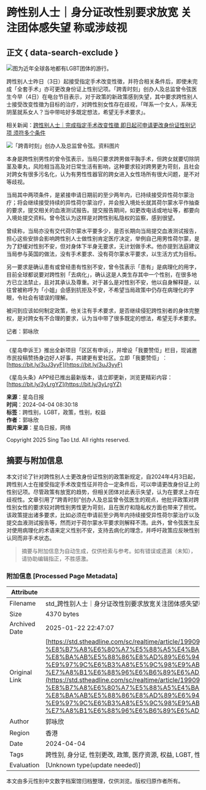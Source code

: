 # 跨性别人士｜身分证改性别要求放宽 关注团体感失望 称或涉歧视

## 正文 { data-search-exclude }


![图为近年全球各地都有LGBT团体的游行。](https://image.stheadline.com/f/680p0/0x0/100/none/281ae3ecc19ccdea47e146378fa77cf5/stheadline/inewsmedia/20240404/_2024040410173725913.jpg)

跨性别人士昨日（3日）起接受指定手术改变性徵，并符合相关条件后，即使未完成「全套手术」亦可更改身份证上性别记项。「跨青时刻」创办人及总监曾令弦医生今早（4日）在电台节目表示，对于政策的新政策感到失望，其中要求跨性别人士接受改变性徵为目标的治疗，对跨性别女性存在歧视，「咩系一个女人，系咪无阴茎就系女人？当中带咗好多既定想法，希望无手术要求」。

相关新闻：[跨性别人士｜完成指定手术改变性徵 即日起可申请更改身份证性别记项 须符多个条件](https://www.stheadline.com/society/3331784/%E8%B7%A8%E6%80%A7%E5%88%A5%E4%BA%BA%E5%A3%AB%E5%AE%8C%E6%88%90%E6%8C%87%E5%AE%9A%E6%89%8B%E8%A1%93%E6%94%B9%E8%AE%8A%E6%80%A7%E5%BE%B5-%E5%8D%B3%E6%97%A5%E8%B5%B7%E5%8F%AF%E7%94%B3%E8%AB%8B%E6%9B%B4%E6%94%B9%E8%BA%AB%E4%BB%BD%E8%AD%89%E6%80%A7%E5%88%A5%E8%A8%98%E9%A0%85-%E9%A0%88%E7%AC%A6%E5%A4%9A%E5%80%8B%E6%A2%9D%E4%BB%B6)

![「跨青时刻」创办人及总监曾令弦。资料图片](https://image.hkhl.hk/f/1024p0/0x0/100/none/8ac68f99d1b1203798c27c3e7d55a558/2024-04/171219609569592.jpeg)

本身是跨性别男性的曾令弦表示，当局只要求跨男做平胸手术，但跨女就要切除阴茎及睾丸，风险相当高及对日常生活有影响，这种要求较对跨男更为苛刻，且社会对跨女有很多污名化，认为有男性性器官的跨女进入女性场所有很大问题，是不对等歧视。

当局其中两项条件，是紧接申请日期前的至少两年内，已持续接受异性荷尔蒙治疗；将会继续接受持续的异性荷尔蒙治疗，并会按入境处长就其荷尔蒙水平作抽查的要求，提交相关的血液测试报告。提交报告期间，如更改电话或地址等，都要向入境处提交资料。曾令弦认为这样是对跨性别私隐权的监察，感到很望。

曾续称，当局亦没有交代荷尔蒙水平要多少，是否长期向当局提交血液测试报告，担心这些安排会影响跨性别人士做性别肯定医疗决定，举例自己用男性荷尔蒙，是为了舒缓对性别不安，但对身体下半身无要求，无计划做手术。他亦提到法庭建议当局参与英国的做法，没有手术要求、没有荷尔蒙水平要求，以生活方式为目标。

另一要求是确认患有或曾经患有性别不安，曾令弦表示「患有」是病理化的用字，目前全球都说要对跨性别「去病化」，确认这是人类生存其中一个性别，在很多地方已立法禁止，且对其承认及尊重。对于甚么是对性别不安，他以自身解释是，以往曾被称呼为「小姐」会感到抗拒及不安，不希望当局政策中仍存在病理化的字眼，令社会有错误的理解。

被问到应该如何制定政策，他关注有手术要求，是否继续侵犯跨性别者的身体完整权，是对跨女有不合理的要求，认为当中带了很多既定的想法，希望无手术要求。

记者：郭咏欣

---

《星岛申诉王》推出全新项目「区区有申诉」，并增设「我要赞佢」栏目，现诚邀市民投稿赞扬身边好人好事，共建更有爱社区。立即「我要赞佢」︰[https://bit.ly/3uJ3yyF](https://bit.ly/3uJ3yyF)

《星岛头条》APP经已推出最新版本，请立即更新，浏览更精彩内容：[https://bit.ly/3yLrgYZ](https://bit.ly/3yLrgYZ)

**来源**：星岛日报  
**时间**：2024-04-04 08:30:18  
**标签**：跨性别，LGBT，政策，性别，权益  
**作者**：郭咏欣  
**图片来源**：星岛日报，网络  

Copyright 2025 Sing Tao Ltd. All rights reserved.
<!-- tcd_original_link https://std.stheadline.com/sc/realtime/article/1990924/%E5%8D%B3%E6%99%82-%E6%B8%AF%E8%81%9E-%E8%B7%A8%E6%80%A7%E5%88%A5%E4%BA%BA%E5%A3%AB-%E8%BA%AB%E5%88%86%E8%AD%89%E6%94%B9%E6%80%A7%E5%88%A5%E8%A6%81%E6%B1%82%E6%94%BE%E5%AF%AC-%E9%97%9C%E6%B3%A8%E5%9C%98%E9%AB%94%E6%84%9F%E5%A4%B1%E6%9C%9B-%E7%A8%B1%E6%88%96%E6%B6%89%E6%AD%A7%E8%A6%96 -->


## 摘要与附加信息

<!-- tcd_abstract -->
本文讨论了针对跨性别人士更改身份证性别的政策新规定，自2024年4月3日起，跨性别人士在接受指定手术改变性征并符合一定条件后，可以申请更改身份证上的性别记项。尽管政策有放宽的趋势，但相关团体对此表示失望，认为在要求上存在歧视性。文章引用了“跨青时刻”创办人及总监曾令弦医生的观点，他批评政策对跨性别女性的要求较对跨性别男性更为苛刻，且在医疗和隐私权方面也带来了担忧。该政策提出诸多要求，比如必须在申请前至少两年内持续接受异性荷尔蒙治疗以及提交血液测试报告等，然而对于荷尔蒙水平要求则解释不清。此外，曾令弦医生反对使用病理化的术语来定义性别不安，支持去病化的理念，并呼吁政策应反映性别认同而非手术状态。
<!-- tcd_abstract_end -->

> 摘要与附加信息为自动生成，仅供检索与参考。如有错误或遗漏（未知），请协助编辑指正，不胜感激。

### 附加信息 [Processed Page Metadata]

| Attribute       | Value                                  |
|-----------------|----------------------------------------|
| Filename        | std_跨性别人士｜身分证改性别要求放宽关注团体感失望称或涉歧视.md                             |
| Size            | 4370 bytes                           |
| Archived Date   | 2025-01-22 22:47:07                             |
| Original Link   | [https://std.stheadline.com/sc/realtime/article/1990924/%E5%8D%B3%E6%99%82-%E6%B8%AF%E8%81%9E-%E8%B7%A8%E6%80%A7%E5%88%A5%E4%BA%BA%E5%A3%AB-%E8%BA%AB%E5%88%86%E8%AD%89%E6%94%B9%E6%80%A7%E5%88%A5%E8%A6%81%E6%B1%82%E6%94%BE%E5%AF%AC-%E9%97%9C%E6%B3%A8%E5%9C%98%E9%AB%94%E6%84%9F%E5%A4%B1%E6%9C%9B-%E7%A8%B1%E6%88%96%E6%B6%89%E6%AD%A7%E8%A6%96](https://std.stheadline.com/sc/realtime/article/1990924/%E5%8D%B3%E6%99%82-%E6%B8%AF%E8%81%9E-%E8%B7%A8%E6%80%A7%E5%88%A5%E4%BA%BA%E5%A3%AB-%E8%BA%AB%E5%88%86%E8%AD%89%E6%94%B9%E6%80%A7%E5%88%A5%E8%A6%81%E6%B1%82%E6%94%BE%E5%AF%AC-%E9%97%9C%E6%B3%A8%E5%9C%98%E9%AB%94%E6%84%9F%E5%A4%B1%E6%9C%9B-%E7%A8%B1%E6%88%96%E6%B6%89%E6%AD%A7%E8%A6%96)                       |
| Author          | 郭咏欣                               |
| Region          | 香港                               |
| Date            | 2024-04-04                                 |
| Tags            | 跨性别, 身分证, 性别更改, 政策, 医疗资源, 权益, LGBT, 性别不安, 性别认同, 社会歧视                                 |
| Evaluation            | [Unknown type(update needed)]                                 |
<!-- tcd_table_end -->

本文由多元性别中文数字档案馆归档整理，仅供浏览。版权归原作者所有。
